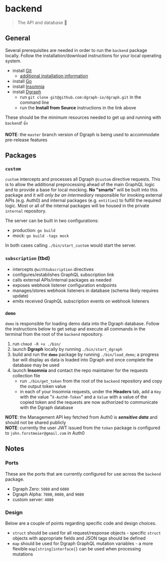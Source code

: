 # backend

> The API and database :sloth:

## General

Several prerequisites are needed in order to run the `backend` package locally. Follow the installation/download instructions for your local operating system.

- install [Git](https://git-scm.com/downloads)
	- [additional installation information](https://git-scm.com/book/en/v2/Getting-Started-Installing-Git)
- install [Go](https://golang.org/doc/install)
- install [Insomnia](https://insomnia.rest/download/core/?&ref=https%3A%2F%2Fgraphql.dgraph.io%2Fdocs%2Fquick-start%2F)
- install [Dgraph](https://github.com/dgraph-io/dgraph#install-from-source)
	- run `git clone git@github.com:dgraph-io/dgraph.git` in the command line
	- run the **Install from Source** instructions in the link above

These should be the minimum resources needed to get up and running with `backend`! :thumbsup:

**NOTE**: the `master` branch version of Dgraph is being used to accommodate pre-release features

## Packages

### `custom`

`custom` intercepts and processes all Dgraph `@custom` directive requests. This is to allow the additional preprocessing ahead of the main GraphQL logic and to provide a base for local mocking. **No "smarts"** will be built into this package and it will _only be an intermediary_ responsible for invoking external APIs (e.g. Auth0) and internal packages (e.g. `entities`) to fulfill the required logic. Most or all of the internal packages will be housed in the private `internal` repository.

The server can be built in two configurations:

- production: `go build`
- mock: `go build -tags mock`

In both cases calling `./bin/start_custom` would start the server.

### `subscription` (tbd)

- intercepts `@withSubscription` directives
- configures/establishes GraphQL subscription link
- calls external APIs/internal packages as needed
- exposes webhook listener configuration endpoints
- manages/stores webhook listeners in database (schema likely requires update)
- emits received GraphQL subscription events on webhook listeners

### `demo`

`demo` is responsible for loading demo data into the Dgraph database. Follow the instructions below to get setup and execute all commands in the terminal from the root of the `backend` repository.

1. run `chmod -R +x ./bin/`
2. launch **Dgraph** locally by running `./bin/start_dgraph`
3. build and run the **`demo`** package by running `./bin/load_demo`; a progress bar will display as data is loaded into Dgraph and once complete the database may be used
4. launch **Insomnia** and contact the repo maintainer for the requests collection file
	- run `./bin/get_token` from the root of the `backend` repository and copy the output token value
	- in each of your Insomnia requests, under the **Headers** tab, add a `Key` with the value "`X-Auth0-Token`" and a `Value` with a value of the copied token and the requests are now authorized to communicate with the Dgraph database

**NOTE**: the Management API key fetched from Auth0 is **_sensitive data_** and should not be shared publicly  
**NOTE**: currently the user JWT issued from the `token` package is configured to `john.forstmeier@gmail.com` in Auth0  

## Notes

### Ports

These are the ports that are currently configured for use across the `backend` package.

- Dgraph Zero: `5080` and `6080`
- Dgraph Alpha: `7080`, `8080`, and `9080`
- custom server: `4080`

### Design

Below are a couple of points regarding specific code and design choices.

- `struct` should be used for all request/response objects - specific `struct` objects with appropriate fields and JSON tags should be defined
- `map` should be used for Dgraph GraphQL mutation variables - a more flexible `map[string]interface{}` can be used when processing mutations

